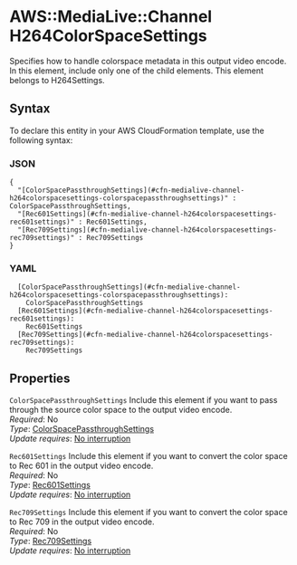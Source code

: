 # AWS::MediaLive::Channel H264ColorSpaceSettings<a name="aws-properties-medialive-channel-h264colorspacesettings"></a>

Specifies how to handle colorspace metadata in this output video encode\. In this element, include only one of the child elements\. This element belongs to H264Settings\.

## Syntax<a name="aws-properties-medialive-channel-h264colorspacesettings-syntax"></a>

To declare this entity in your AWS CloudFormation template, use the following syntax:

### JSON<a name="aws-properties-medialive-channel-h264colorspacesettings-syntax.json"></a>

```
{
  "[ColorSpacePassthroughSettings](#cfn-medialive-channel-h264colorspacesettings-colorspacepassthroughsettings)" : ColorSpacePassthroughSettings,
  "[Rec601Settings](#cfn-medialive-channel-h264colorspacesettings-rec601settings)" : Rec601Settings,
  "[Rec709Settings](#cfn-medialive-channel-h264colorspacesettings-rec709settings)" : Rec709Settings
}
```

### YAML<a name="aws-properties-medialive-channel-h264colorspacesettings-syntax.yaml"></a>

```
  [ColorSpacePassthroughSettings](#cfn-medialive-channel-h264colorspacesettings-colorspacepassthroughsettings): 
    ColorSpacePassthroughSettings
  [Rec601Settings](#cfn-medialive-channel-h264colorspacesettings-rec601settings): 
    Rec601Settings
  [Rec709Settings](#cfn-medialive-channel-h264colorspacesettings-rec709settings): 
    Rec709Settings
```

## Properties<a name="aws-properties-medialive-channel-h264colorspacesettings-properties"></a>

`ColorSpacePassthroughSettings`  <a name="cfn-medialive-channel-h264colorspacesettings-colorspacepassthroughsettings"></a>
Include this element if you want to pass through the source color space to the output video encode\.  
*Required*: No  
*Type*: [ColorSpacePassthroughSettings](aws-properties-medialive-channel-colorspacepassthroughsettings.md)  
*Update requires*: [No interruption](https://docs.aws.amazon.com/AWSCloudFormation/latest/UserGuide/using-cfn-updating-stacks-update-behaviors.html#update-no-interrupt)

`Rec601Settings`  <a name="cfn-medialive-channel-h264colorspacesettings-rec601settings"></a>
Include this element if you want to convert the color space to Rec 601 in the output video encode\.  
*Required*: No  
*Type*: [Rec601Settings](aws-properties-medialive-channel-rec601settings.md)  
*Update requires*: [No interruption](https://docs.aws.amazon.com/AWSCloudFormation/latest/UserGuide/using-cfn-updating-stacks-update-behaviors.html#update-no-interrupt)

`Rec709Settings`  <a name="cfn-medialive-channel-h264colorspacesettings-rec709settings"></a>
Include this element if you want to convert the color space to Rec 709 in the output video encode\.  
*Required*: No  
*Type*: [Rec709Settings](aws-properties-medialive-channel-rec709settings.md)  
*Update requires*: [No interruption](https://docs.aws.amazon.com/AWSCloudFormation/latest/UserGuide/using-cfn-updating-stacks-update-behaviors.html#update-no-interrupt)